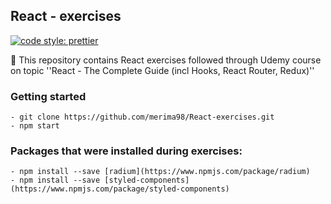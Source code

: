 ## React - exercises

[![code style: prettier](https://img.shields.io/badge/code_style-prettier-ff69b4.svg?style=flat-square)](https://github.com/prettier/prettier)

📝 This repository contains React exercises followed through Udemy course on topic ''React - The Complete Guide (incl Hooks, React Router, Redux)''

### Getting started

	- git clone https://github.com/merima98/React-exercises.git
	- npm start

### Packages that were installed during exercises:

	- npm install --save [radium](https://www.npmjs.com/package/radium)
	- npm install --save [styled-components](https://www.npmjs.com/package/styled-components)